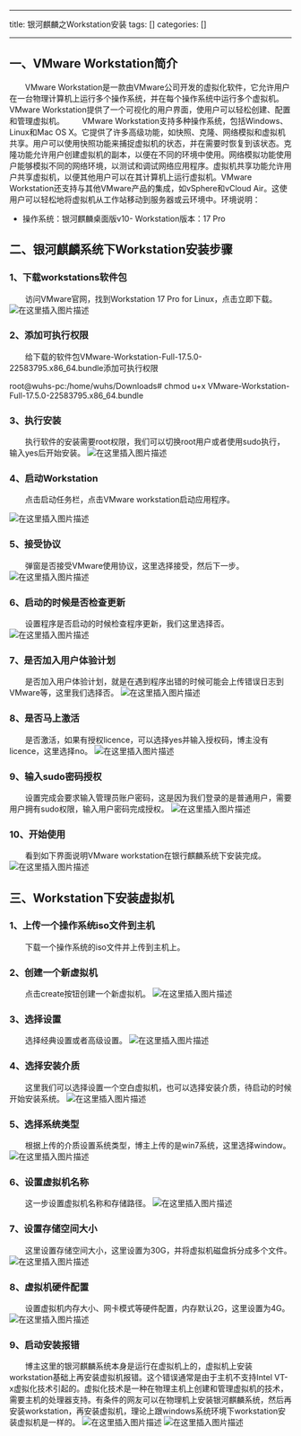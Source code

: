 
--- 
title:  银河麒麟之Workstation安装 
tags: []
categories: [] 

---
## 一、VMware Workstation简介

  VMware Workstation是一款由VMware公司开发的虚拟化软件，它允许用户在一台物理计算机上运行多个操作系统，并在每个操作系统中运行多个虚拟机。VMware Workstation提供了一个可视化的用户界面，使用户可以轻松创建、配置和管理虚拟机。   VMware Workstation支持多种操作系统，包括Windows、Linux和Mac OS X。它提供了许多高级功能，如快照、克隆、网络模拟和虚拟机共享。用户可以使用快照功能来捕捉虚拟机的状态，并在需要时恢复到该状态。克隆功能允许用户创建虚拟机的副本，以便在不同的环境中使用。网络模拟功能使用户能够模拟不同的网络环境，以测试和调试网络应用程序。虚拟机共享功能允许用户共享虚拟机，以便其他用户可以在其计算机上运行虚拟机。VMware Workstation还支持与其他VMware产品的集成，如vSphere和vCloud Air。这使用户可以轻松地将虚拟机从工作站移动到服务器或云环境中。环境说明：
- 操作系统：银河麒麟桌面版v10- Workstation版本：17 Pro
## 二、银河麒麟系统下Workstation安装步骤

### 1、下载workstations软件包

  访问VMware官网，找到Workstation 17 Pro for Linux，点击立即下载。 <img src="https://img-blog.csdnimg.cn/direct/ec265ff27d8e4f5ea067f5dcfa231576.png" alt="在这里插入图片描述">

### 2、添加可执行权限

  给下载的软件包VMware-Workstation-Full-17.5.0-22583795.x86_64.bundle添加可执行权限

>  
 root@wuhs-pc:/home/wuhs/Downloads# chmod u+x VMware-Workstation-Full-17.5.0-22583795.x86_64.bundle 


### 3、执行安装

  执行软件的安装需要root权限，我们可以切换root用户或者使用sudo执行，输入yes后开始安装。 <img src="https://img-blog.csdnimg.cn/direct/ff2f382a84464370bc1c8e38afac19d4.png" alt="在这里插入图片描述">

### 4、启动Workstation

  点击启动任务栏，点击VMware workstation启动应用程序。

<img src="https://img-blog.csdnimg.cn/direct/e0e2bd187dc7423db7e738f42cdf8bcb.png" alt="在这里插入图片描述">

### 5、接受协议

  弹窗是否接受VMware使用协议，这里选择接受，然后下一步。 <img src="https://img-blog.csdnimg.cn/direct/ecc18f67504442679f38ad729831f4f6.png" alt="在这里插入图片描述">

### 6、启动的时候是否检查更新

  设置程序是否启动的时候检查程序更新，我们这里选择否。 <img src="https://img-blog.csdnimg.cn/direct/0b57f4cd919343c48c056ee188f43a3d.png" alt="在这里插入图片描述">

### 7、是否加入用户体验计划

  是否加入用户体验计划，就是在遇到程序出错的时候可能会上传错误日志到VMware等，这里我们选择否。 <img src="https://img-blog.csdnimg.cn/direct/03639c31795c486a97204fd43ccd849a.png" alt="在这里插入图片描述">

### 8、是否马上激活

  是否激活，如果有授权licence，可以选择yes并输入授权码，博主没有licence，这里选择no。 <img src="https://img-blog.csdnimg.cn/direct/21f2d7ef2fcd4b72987960f01887af1b.png" alt="在这里插入图片描述">

### 9、输入sudo密码授权

  设置完成会要求输入管理员账户密码，这是因为我们登录的是普通用户，需要用户拥有sudo权限，输入用户密码完成授权。 <img src="https://img-blog.csdnimg.cn/direct/f1efef11ac034de49b4983c43b8cce86.png" alt="在这里插入图片描述">

### 10、开始使用

  看到如下界面说明VMware workstation在银行麒麟系统下安装完成。 <img src="https://img-blog.csdnimg.cn/direct/fb67019b165f4c46b49b682e925fa133.png" alt="在这里插入图片描述">

## 三、Workstation下安装虚拟机

### 1、上传一个操作系统iso文件到主机

  下载一个操作系统的iso文件并上传到主机上。

### 2、创建一个新虚拟机

  点击create按钮创建一个新虚拟机。 <img src="https://img-blog.csdnimg.cn/direct/b8bc60dbef634da5be467a6fd0c8cbf0.png" alt="在这里插入图片描述">

### 3、选择设置

  选择经典设置或者高级设置。 <img src="https://img-blog.csdnimg.cn/direct/908b3e1d434d4b178ea564ca97415f54.png" alt="在这里插入图片描述">

### 4、选择安装介质

  这里我们可以选择设置一个空白虚拟机，也可以选择安装介质，待启动的时候开始安装系统。 <img src="https://img-blog.csdnimg.cn/direct/0fc241e4e3c343fc92e5167c4dbf9e37.png" alt="在这里插入图片描述">

### 5、选择系统类型

  根据上传的介质设置系统类型，博主上传的是win7系统，这里选择window。 <img src="https://img-blog.csdnimg.cn/direct/ab3e19f18e944bdea21b3106f2681da0.png" alt="在这里插入图片描述">

### 6、设置虚拟机名称

  这一步设置虚拟机名称和存储路径。 <img src="https://img-blog.csdnimg.cn/direct/92ba075d563c461a93852b1e733daf0c.png" alt="在这里插入图片描述">

### 7、设置存储空间大小

  这里设置存储空间大小，这里设置为30G，并将虚拟机磁盘拆分成多个文件。 <img src="https://img-blog.csdnimg.cn/direct/b9efc08e1caf42a49f2488b87f1b47f0.png" alt="在这里插入图片描述">

### 8、虚拟机硬件配置

  设置虚拟机内存大小、网卡模式等硬件配置，内存默认2G，这里设置为4G。 <img src="https://img-blog.csdnimg.cn/direct/fe7cecf847f245a29293c02bcc94f8c8.png" alt="在这里插入图片描述">

### 9、启动安装报错

  博主这里的银河麒麟系统本身是运行在虚拟机上的，虚拟机上安装workstation基础上再安装虚拟机报错。这个错误通常是由于主机不支持Intel VT-x虚拟化技术引起的。虚拟化技术是一种在物理主机上创建和管理虚拟机的技术，需要主机的处理器支持。有条件的网友可以在物理机上安装银河麒麟系统，然后再安装workstation，再安装虚拟机，理论上跟windows系统环境下workstation安装虚拟机是一样的。 <img src="https://img-blog.csdnimg.cn/direct/690453a4db7e43f0882b5c1afb1ce32a.png" alt="在这里插入图片描述"> <img src="https://img-blog.csdnimg.cn/direct/cfdc806835504c639b4fae2da052447b.png" alt="在这里插入图片描述">
